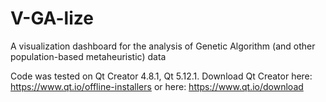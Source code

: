 # V-GA-lize
A visualization dashboard for the analysis of Genetic Algorithm (and other population-based metaheuristic) data

Code was tested on Qt Creator 4.8.1, Qt 5.12.1.
Download Qt Creator here: https://www.qt.io/offline-installers
or here: https://www.qt.io/download
